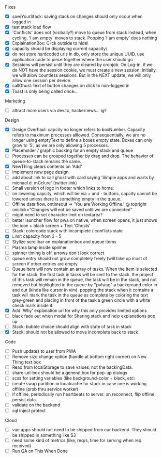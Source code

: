 Fixes
- [X] saveYourStack: saving stack on changes should only occur when logged in  
- [X] test stack load flow  
- [X] 'Conflicts' does not (visibally?) move to queue from stack
      Instead, when cycling, 'I am empty' moves to stack. 
      Popping 'I am empty' does nothing 
- [X] ExplainationBox: Click outside to hide\
- [X] capacity should be displaying current capacity\
- [X] do not store hardcoded urls in db, only store the unique UUID,
use application code to piece together where the user should go
- [X] Sessions will persist until they are cleared by cronjob. On Log-in, if we do NOT have the session cookie, we must create a new session. initially, we will allow countless sessions. But in the NEXT update, we will only allow one session per device. 
- [X] callGhost: text of button changes on click to non-logged in  
- [X] Toast is only being called once...

Marketing
- [ ] attract more users via dev.to, hackernews... ig?

Design
- [X] Design Overhaul: capcity no longer refers to boxNumber. Capacity refers to maximum processes alllowed. Consequentially, we are no longer using emptyText to define a boxes empty state. Boxes can only grow to '5', as we are only allowing 5 processes.  
- [X] Placeholder / graphic backing for an empty stack and queue
- [ ] Processes can be grouped together by drag and drop. The behavior of queue-to-stack remains the same.  
- [X] NewThing clears contents on 'Add'
- [ ] implement new page design 
- [ ] add about link to call ghost with card saying 'Simple apps and warts by michael d. mCclure' (twitter link)
- [ ] Small version of logo in footer which links to home.
- [ ] on lowering capcity, which will be via + and - buttons, capcity cannot be lowered unless there is something empty in the queue. 
- [ ] Offline data flow. ontimeout => 'You are Working Offline.' @ topright onclick="Changes will not be saved until we are connected"
- [ ] might need to set character limit on textarea?
- [ ] better launcher flow for pwa on native, when screen opens, it just shows the icon + black screen + Text 'Ghosts'
- [ ] Stack: colorcode stack with incomplete / conflicts state
- [X] Limit capacity from 3 - 5
- [ ] Stylize scrollbar on explanationbox and queue items
- [ ] Plasma lamp inside spinner
- [ ] spinner timing is off, arrows don't look correct
- [ ] queue entry should not grow completely freely (will take up most of screen if other entries are empty
- [ ] Queue item will now contain an array of tasks. When the item is selected for the stack, the first task in tasks will be sent to the stack. the project of this task will remain in the queue, the task will be in the stack, and not removed but highlighted in the queue by "pulsing" a background color in and out (kinda like cursor in vim). popping the stack when it contains a task will mark the task in the queue as complete by coloring the text grey-green and placing in front of the task a green circle with a white check mark inside it.
- [X] Add 'Why' explanation url for why this only provides limited options
- [ ] black fade out when modal for Sharing stack and help explanations pop up
- [ ] Stack: bubble choice should align with state of task in stack
- [X] Stack: should not be allowed to move incomplete back to stack

Code
- [ ] Push updates to user from PWA
- [ ] Remove size change option (handle at bottom right corner) on New Thing text box
- [ ] Read from localStorage to save values, not the backingData. 
- [ ] share-url-box should be a general box for pop-up dialogs
- [ ] scss for setting variables (like background-color = black, etc)
- [ ] create swap partition in localcache for stack in case one is working offline (prob thru service worker)
- [ ] if offline, periodically run heartbeats to server. on reconnect, flip offline, persist data. 
- [ ] validate on the backend
- [ ] sql inject protect

Cloud
- [ ] vue apps should not need to be shipped from our backend. They should be shipped in something like S3
- [ ] need some kind of metrics (like, req/s, time for serving when req received)
- [ ] Run QA on This When Done
